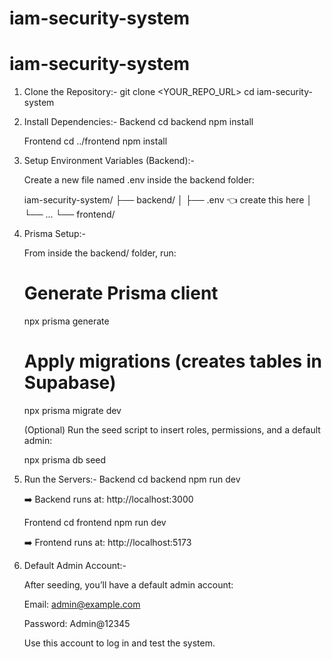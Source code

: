 # iam-security-system

# iam-security-system

1. Clone the Repository:-
   git clone <YOUR_REPO_URL>
   cd iam-security-system

2. Install Dependencies:-
    Backend
    cd backend
    npm install

    Frontend
    cd ../frontend
    npm install
   
4. Setup Environment Variables (Backend):-

    Create a new file named .env inside the backend folder:

    iam-security-system/
    ├── backend/
    │   ├── .env   👈 create this here
    │   └── ...
    └── frontend/

5. Prisma Setup:-

    From inside the backend/ folder, run:
    
    # Generate Prisma client
    npx prisma generate
    
    # Apply migrations (creates tables in Supabase)
    npx prisma migrate dev
    
    
    (Optional) Run the seed script to insert roles, permissions, and a default admin:
    
    npx prisma db seed

6. Run the Servers:-
    Backend
    cd backend
    npm run dev
    
    
    ➡️ Backend runs at: http://localhost:3000

    Frontend
    cd frontend
    npm run dev
    
    
    ➡️ Frontend runs at: http://localhost:5173

7. Default Admin Account:-

    After seeding, you’ll have a default admin account:
    
    Email: admin@example.com
    
    Password: Admin@12345
    
    Use this account to log in and test the system.

